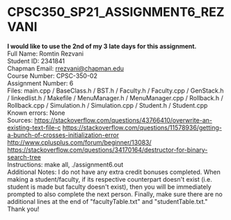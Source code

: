 # CPSC350_SP21_ASSIGNMENT6_REZVANI
**I would like to use the 2nd of my 3 late days for this assignment.**\
Full Name: Romtin Rezvani\
Student ID: 2341841\
Chapman Email: rrezvani@chapman.edu\
Course Number: CPSC-350-02\
Assignment Number: 6\
Files: main.cpp / BaseClass.h / BST.h / Faculty.h / Faculty.cpp / GenStack.h / linkedlist.h / Makefile / MenuManager.h / MenuManager.cpp / Rollback.h / Rollback.cpp / Simulation.h / Simulation.cpp / Student.h / Student.cpp\
Known errors: None\
Sources: https://stackoverflow.com/questions/43766410/overwrite-an-existing-text-file-c
         https://stackoverflow.com/questions/11578936/getting-a-bunch-of-crosses-initialization-error
         http://www.cplusplus.com/forum/beginner/13083/ \
         https://stackoverflow.com/questions/34170164/destructor-for-binary-search-tree \
Instructions: make all, ./assignment6.out\
Additional Notes: I do not have any extra credit bonuses completed. When making a student/faculty, if its respective counterpart doesn't exist (i.e. student is made but faculty doesn't exist), then you will be immediately prompted to also complete the next person. Finally, make sure there are no additional lines at the end of "facultyTable.txt" and "studentTable.txt." Thank you!

